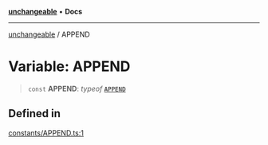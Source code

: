 [**unchangeable**](../README.md) • **Docs**

***

[unchangeable](../README.md) / APPEND

# Variable: APPEND

> `const` **APPEND**: *typeof* [`APPEND`](APPEND.md)

## Defined in

[constants/APPEND.ts:1](https://github.com/nevoland/unchangeable/blob/2c5734c710b944a89a399bf77ff0c911e2c1b47f/lib/constants/APPEND.ts#L1)
